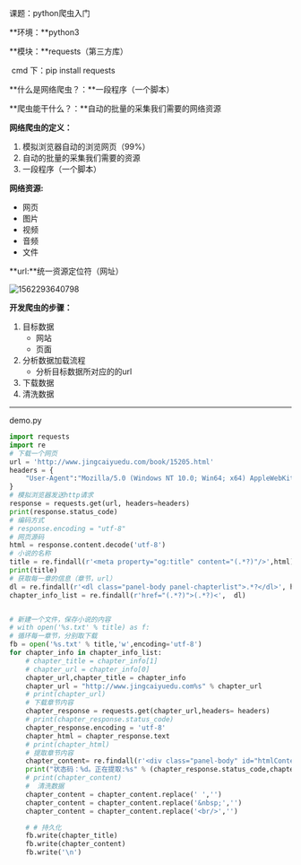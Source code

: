 课题：python爬虫入门

**环境：**python3

**模块：**requests（第三方库）

​			cmd 下：pip install requests

 **什么是网络爬虫？：**一段程序（一个脚本）

**爬虫能干什么？：**自动的批量的采集我们需要的网络资源

**网络爬虫的定义：**

1. 模拟浏览器自动的浏览网页（99%）
2. 自动的批量的采集我们需要的资源
3. 一段程序（一个脚本）

**网络资源:**

- 网页
- 图片
- 视频
- 音频
- 文件

**url:**统一资源定位符（网址）

![1562293640798](https://github.com/promise18/note-repository/edit/master\爬虫\1爬虫入门(demo)\爬虫入门.assets\1562293640798-1562297328315.png)

**开发爬虫的步骤：**

1. 目标数据
   - 网站
   - 页面
2. 分析数据加载流程
   - 分析目标数据所对应的的url
3. 下载数据
4. 清洗数据

---

demo.py

~~~python
import requests
import re
# 下载一个网页
url = 'http://www.jingcaiyuedu.com/book/15205.html'
headers = {
    "User-Agent":"Mozilla/5.0 (Windows NT 10.0; Win64; x64) AppleWebKit/537.36 (KHTML, like Gecko) Chrome/74.0.3729.169 Safari/537.36"
}
# 模拟浏览器发送http请求
response = requests.get(url, headers=headers)
print(response.status_code)
# 编码方式
# response.encoding = "utf-8"
# 网页源码
html = response.content.decode('utf-8')
# 小说的名称
title = re.findall(r'<meta property="og:title" content="(.*?)"/>',html)[0]
print(title)
# 获取每一章的信息（章节，url）
dl = re.findall(r'<dl class="panel-body panel-chapterlist">.*?</dl>', html, re.S)[1]  # 列表
chapter_info_list = re.findall(r'href="(.*?)">(.*?)<',  dl)


# 新建一个文件，保存小说的内容
# with open('%s.txt' % title) as f:
# 循环每一章节，分别取下载
fb = open('%s.txt' % title,'w',encoding='utf-8')
for chapter_info in chapter_info_list:
    # chapter_title = chapter_info[1]
    # chapter_url = chapter_info[0]
    chapter_url,chapter_title = chapter_info
    chapter_url = "http://www.jingcaiyuedu.com%s" % chapter_url
    # print(chapter_url)
    # 下载章节内容
    chapter_response = requests.get(chapter_url,headers= headers)
    # print(chapter_response.status_code)
    chapter_response.encoding = 'utf-8'
    chapter_html = chapter_response.text
    # print(chapter_html)
    # 提取章节内容
    chapter_content= re.findall(r'<div class="panel-body" id="htmlContent">(.*?)</div>', chapter_html,re.S)[0]
    print("状态码：%d。正在提取:%s" % (chapter_response.status_code,chapter_title))
    # print(chapter_content)
    #  清洗数据
    chapter_content = chapter_content.replace(' ','')
    chapter_content = chapter_content.replace('&nbsp;','')
    chapter_content = chapter_content.replace('<br/>','')

    # # 持久化
    fb.write(chapter_title)
    fb.write(chapter_content)
    fb.write('\n')
~~~





